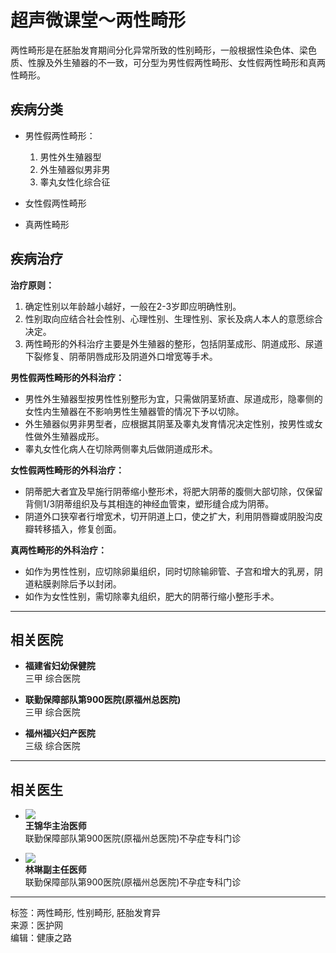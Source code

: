 # 超声微课堂～两性畸形

两性畸形是在胚胎发育期间分化异常所致的性别畸形，一般根据性染色体、梁色质、性腺及外生殖器的不一致，可分型为男性假两性畸形、女性假两性畸形和真两性畸形。 

## 疾病分类

- 男性假两性畸形：
  1. 男性外生殖器型
  2. 外生殖器似男非男
  3. 睾丸女性化综合征

- 女性假两性畸形

- 真两性畸形

## 疾病治疗

**治疗原则：**
1. 确定性别以年龄越小越好，一般在2-3岁即应明确性别。
2. 性别取向应结合社会性别、心理性别、生理性别、家长及病人本人的意愿综合决定。
3. 两性畸形的外科治疗主要是外生殖器的整形，包括阴茎成形、阴道成形、尿道下裂修复、阴蒂阴唇成形及阴道外口增宽等手术。

**男性假两性畸形的外科治疗：**
- 男性外生殖器型按男性性别整形为宜，只需做阴茎矫直、尿道成形，隐睾侧的女性内生殖器在不影响男性生殖器管的情况下予以切除。
- 外生殖器似男非男型者，应根据其阴茎及睾丸发育情况决定性别，按男性或女性做外生殖器成形。
- 睾丸女性化病人在切除两侧睾丸后做阴道成形术。

**女性假两性畸形的外科治疗：**
- 阴蒂肥大者宜及早施行阴蒂缩小整形术，将肥大阴蒂的腹侧大部切除，仅保留背侧1/3阴蒂组织及与其相连的神经血管束，塑形缝合成为阴蒂。
- 阴道外口狭窄者行增宽术，切开阴道上口，使之扩大，利用阴唇瓣或阴股沟皮瓣转移插入，修复创面。

**真两性畸形的外科治疗：**
- 如作为男性性别，应切除卵巢组织，同时切除输卵管、子宫和增大的乳房，阴道粘膜剥除后予以封闭。
- 如作为女性性别，需切除睾丸组织，肥大的阴蒂行缩小整形手术。

---

## 相关医院

- **福建省妇幼保健院**  
  三甲 综合医院  

- **联勤保障部队第900医院(原福州总医院)**  
  三甲 综合医院  

- **福州福兴妇产医院**  
  三级 综合医院  

---

## 相关医生

- ![](https://f5.yihuimg.com/TFS/upfile/doctor/118/6F92418B51BD44BCBA493951E9CD1EC1_290x200.jpg)  
  **王锦华主治医师**  
  联勤保障部队第900医院(原福州总医院)不孕症专科门诊  

- ![](https://f5.yihuimg.com/TFS/upfile/realfile/9000023/log/patient240515105022067.jpg)  
  **林琳副主任医师**  
  联勤保障部队第900医院(原福州总医院)不孕症专科门诊  

---

标签：两性畸形, 性别畸形, 胚胎发育异   
来源：医护网  
编辑：健康之路  